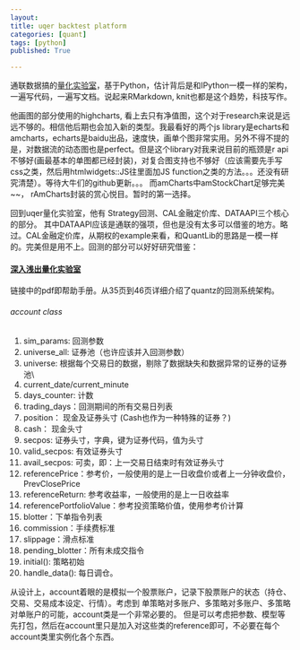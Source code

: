 ```yaml
---
layout: 
title: uqer backtest platform
categories: [quant]
tags: [python]
published: True

---
```



通联数据搞的[量化实验室](https://uqer.io/labs/)，基于Python，估计背后是和IPython一模一样的架构，一遍写代码，一遍写文档。说起来RMarkdown, knit也都是这个趋势，科技写作。

他画图的部分使用的highcharts, 看上去只有净值图，这个对于research来说是远远不够的。相信他后期也会加入新的类型。我最看好的两个js library是echarts和amcharts，echarts是baidu出品，速度快，画单个图非常实用。另外不得不提的是，对数据流的动态图也是perfect。但是这个library对我来说目前的瓶颈是r api不够好(画最基本的单图都已经封装)，对复合图支持也不够好（应该需要先手写css之类，然后用htmlwidgets::JS往里面加JS function之类的方法。。。还没有研究清楚）。等待大牛们的github更新。。。
而amCharts中amStockChart足够完美~~， rAmCharts封装的赏心悦目。暂时的第一选择。

回到uqer量化实验室，他有 Strategy回测、CAL金融定价库、DATAAPI三个核心的部分。
其中DATAAPI应该是通联的强项，但也是没有太多可以借鉴的地方。略过。CAL金融定价库，从期权的example来看，和QuantLib的思路是一模一样的。完美但是用不上。回测的部分可以好好研究借鉴：


#### [深入浅出量化实验室](/material/深入浅出量化实验室.pdf)
链接中的pdf即帮助手册。从35页到46页详细介绍了quantz的回测系统架构。

###### account class
1. sim_params: 回测参数
2. universe_all: 证券池（也许应该并入回测参数）
3. universe: 根据每个交易日的数据，剔除了数据缺失和数据异常的证券的证券池\
4. current_date/current_minute
5. days_counter: 计数
6. trading_days：回测期间的所有交易日列表
7. position： 现金及证券头寸 (Cash也作为一种特殊的证券？)
8. cash：  现金头寸
9. secpos: 证券头寸，字典，键为证券代码，值为头寸
10. valid_secpos: 有效证券头寸
11. avail_secpos: 可卖，即：上一交易日结束时有效证券头寸
12. referencePrice：参考价，一般使用的是上一日收盘价或者上一分钟收盘价，PrevClosePrice
13. referenceReturn: 参考收益率，一般使用的是上一日收益率
14. referencePortfolioValue：参考投资策略价值，使用参考价计算
15. blotter：下单指令列表
16. commission：手续费标准
17. slippage：滑点标准
18. pending_blotter：所有未成交指令
19. initial(): 策略初始
20. handle_data(): 每日调仓。



从设计上，account着眼的是模拟一个股票账户，记录下股票账户的状态（持仓、交易、交易成本设定、行情）。考虑到 单策略对多账户、多策略对多账户、多策略对单账户的可能，account类是一个非常必要的。
但是可以考虑把参数、模型等先打包，然后在account里只是加入对这些类的reference即可，不必要在每个account类里实例化各个东西。








